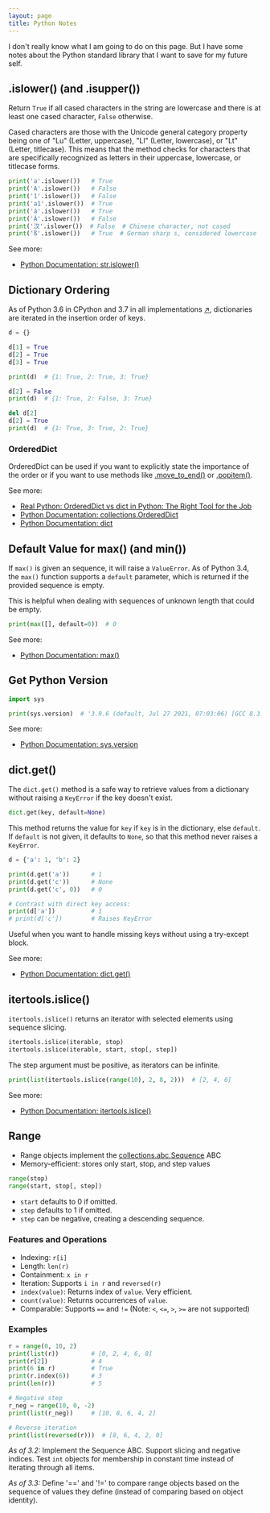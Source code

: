 ```yaml
---
layout: page
title: Python Notes
---
```


I don't really know what I am going to do on this page. But I have some notes about the Python standard library that I want to save for my future self.

## .islower() (and .isupper())

Return `True` if all cased characters in the string are lowercase and there is at least one cased character, `False` otherwise.

Cased characters are those with the Unicode general category property being one of "Lu" (Letter, uppercase), "Ll" (Letter, lowercase), or "Lt" (Letter, titlecase). This means that the method checks for characters that are specifically recognized as letters in their uppercase, lowercase, or titlecase forms.

```python
print('a'.islower())   # True
print('A'.islower())   # False
print('1'.islower())   # False
print('a1'.islower())  # True
print('á'.islower())   # True
print('Á'.islower())   # False
print('汉'.islower())  # False  # Chinese character, not cased
print('ß'.islower())   # True  # German sharp s, considered lowercase
```

See more:
- [Python Documentation: str.islower()](https://docs.python.org/3/library/stdtypes.html#str.islower)


## Dictionary Ordering

As of Python 3.6 in CPython and 3.7 in all implementations [&#x2197;](https://docs.python.org/3/library/stdtypes.html#dict:~:text=changed%20in%20version%203.7%3A%20dictionary%20order%20is%20guaranteed%20to%20be%20insertion%20order.%20this%20behavior%20was%20an%20implementation%20detail%20of%20cpython%20from%203.6.), dictionaries are iterated in the insertion order of keys.

```python
d = {}

d[1] = True
d[2] = True
d[3] = True

print(d)  # {1: True, 2: True, 3: True}

d[2] = False
print(d)  # {1: True, 2: False, 3: True}

del d[2]
d[2] = True
print(d)  # {1: True, 3: True, 2: True}
```

### OrderedDict

OrderedDict can be used if you want to explicitly state the importance of the order or if you want to use methods like [.move_to_end()](https://docs.python.org/3/library/collections.html#collections.OrderedDict.move_to_end) or [.popitem()](https://docs.python.org/3/library/collections.html#collections.OrderedDict.popitem).

See more:
- [Real Python: OrderedDict vs dict in Python: The Right Tool for the Job](https://realpython.com/python-ordereddict/)
- [Python Documentation: collections.OrderedDict](https://docs.python.org/3/library/collections.html#collections.OrderedDict)
- [Python Documentation: dict](https://docs.python.org/3/library/stdtypes.html#dict)


## Default Value for max() (and min())

If `max()` is given an sequence, it will raise a  `ValueError`. As of Python 3.4, the `max()` function supports a `default` parameter, which is returned if the provided sequence is empty. 

This is helpful when dealing with sequences of unknown length that could be empty.

```python
print(max([], default=0))  # 0
```

See more:
- [Python Documentation: max()](https://docs.python.org/3/library/functions.html#max)


## Get Python Version

```python
import sys

print(sys.version)  # '3.9.6 (default, Jul 27 2021, 07:03:06) [GCC 8.3.0]'
```

See more:
- [Python Documentation: sys.version](https://docs.python.org/3/library/sys.html#sys.version)


## dict.get()

The `dict.get()` method is a safe way to retrieve values from a dictionary without raising a `KeyError` if the key doesn't exist.

```python
dict.get(key, default=None)
```

This method returns the value for `key` if `key` is in the dictionary, else `default`. If `default` is not given, it defaults to `None`, so that this method never raises a `KeyError`.

```python
d = {'a': 1, 'b': 2}

print(d.get('a'))      # 1
print(d.get('c'))      # None
print(d.get('c', 0))   # 0

# Contrast with direct key access:
print(d['a'])          # 1
# print(d['c'])        # Raises KeyError
```

Useful when you want to handle missing keys without using a try-except block.

See more:
- [Python Documentation: dict.get()](https://docs.python.org/3/library/stdtypes.html#dict.get)

## itertools.islice()

`itertools.islice()` returns an iterator with selected elements using sequence slicing.

```python
itertools.islice(iterable, stop)
itertools.islice(iterable, start, stop[, step])
```

The step argument must be positive, as iterators can be infinite.

```python
print(list(itertools.islice(range(10), 2, 8, 2)))  # [2, 4, 6]
```

See more:
- [Python Documentation: itertools.islice()](https://docs.python.org/3/library/itertools.html#itertools.islice)

## Range

- Range objects implement the [collections.abc.Sequence](https://docs.python.org/3/library/collections.abc.html#collections.abc.Sequence) ABC
- Memory-efficient: stores only start, stop, and step values

```python
range(stop)
range(start, stop[, step])
```

* `start` defaults to 0 if omitted.
* `step` defaults to 1 if omitted.
* `step` can be negative, creating a descending sequence.

### Features and Operations

- Indexing: `r[i]`
- Length: `len(r)`
- Containment: `x in r`
- Iteration: Supports `i in r` and `reversed(r)`
- `index(value)`: Returns index of `value`. Very efficient.
- `count(value)`: Returns occurrences of `value`.
- Comparable: Supports `==` and `!=` (Note: `<`, `<=`, `>`, `>=` are not supported)

### Examples

```python
r = range(0, 10, 2)
print(list(r))         # [0, 2, 4, 6, 8]
print(r[2])            # 4
print(6 in r)          # True
print(r.index(6))      # 3
print(len(r))          # 5

# Negative step
r_neg = range(10, 0, -2)
print(list(r_neg))     # [10, 8, 6, 4, 2]

# Reverse iteration
print(list(reversed(r)))  # [8, 6, 4, 2, 0]
```

*As of 3.2:* Implement the Sequence ABC. Support slicing and negative indices. Test `int` objects for membership in constant time instead of iterating through all items.

*As of 3.3:* Define '==' and '!=' to compare range objects based on the sequence of values they define (instead of comparing based on object identity).
